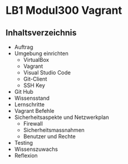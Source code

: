 # LB1 Modul300 Vagrant
## Inhaltsverzeichnis
- Auftrag
- Umgebung einrichten
  - VirtualBox
  - Vagrant
  - Visual Studio Code
  - Git-Client
  - SSH Key
- Git Hub
- Wissensstand
- Lernschritte
- Vagrant Befehle
- Sicherheitsaspekte und Netzwerkplan
  - Firewall
  - Sicherheitsmassnahmen
  - Benutzer und Rechte
- Testing
- Wissenszuwachs
- Reflexion

